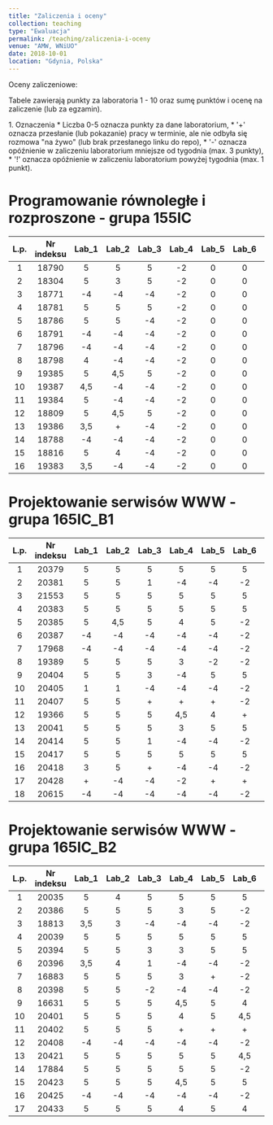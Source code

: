 ```yaml
---
title: "Zaliczenia i oceny"
collection: teaching
type: "Ewaluacja"
permalink: /teaching/zaliczenia-i-oceny
venue: "AMW, WNiUO"
date: 2018-10-01
location: "Gdynia, Polska"
---
```

Oceny zaliczeniowe:
<p>Tabele zawierają punkty za laboratoria 1 - 10 oraz sumę punktów i ocenę na zaliczenie (lub za egzamin).</p>
1. Oznaczenia 
  * Liczba 0-5 oznacza punkty za dane laboratorium,
  * '+' oznacza przesłanie (lub pokazanie) pracy w terminie, ale nie odbyła się rozmowa "na żywo" (lub brak przesłanego linku do repo),
  * '-' oznacza opóźnienie w zaliczeniu laboratorium mniejsze od tygodnia (max. 3 punkty),
  * '!' oznacza opóźnienie w zaliczeniu laboratorium powyżej tygodnia (max. 1 punkt).

Programowanie równoległe i rozproszone - grupa 155IC
======

|  L.p. | Nr indeksu      | Lab_1 | Lab_2 |Lab_3  | Lab_4  |Lab_5  | Lab_6  |Lab_7  | Lab_8  | Lab_9  | Lab_10  | LAB_SUMA / OCENA   	| EGZAMIN   |
|:-----:| :-------------: |:-----:|:-----:|:-----:|:-----: |:-----:|:-----: |:-----:|:-----: |:-----: |:-----:  |:-----:        	|:-----:    |
|   1   |     18790       |   5   |   5   |   5   |  -2    |   0   |   0    |   0   |   0    |   0    |   0     |      13 /      	|     0     |
|   2   |     18304       |   5   |   3   |   5   |  -2    |   0   |   0    |   0   |   0    |   0    |   0     |      11 /     	|     0     |
|   3   |     18771       |  -4   |  -4   |  -4   |  -2    |   0   |   0    |   0   |   0    |   0    |   0     |     -14 /		|     0     |
|   4   |     18781       |   5   |   5   |   5   |  -2    |   0   |   0    |   0   |   0    |   0    |   0     |      13 /	      	|     0     |
|   5   |     18786       |   5   |   5   |  -4   |  -2    |   0   |   0    |   0   |   0    |   0    |   0     |       4 /      	|     0     |
|   6   |     18791       |  -4   |  -4   |  -4   |  -2    |   0   |   0    |   0   |   0    |   0    |   0     |     -14 /       	|     0     |
|   7   |     18796       |  -4   |  -4   |  -4   |  -2    |   0   |   0    |   0   |   0    |   0    |   0     |     -14 /      	|     0     |
|   8   |     18798       |   4   |  -4   |  -4   |  -2    |   0   |   0    |   0   |   0    |   0    |   0     |      -6 /    		|     0     |
|   9   |     19385       |   5   |  4,5  |   5   |  -2    |   0   |   0    |   0   |   0    |   0    |   0     |      12,5 /      	|     0     |
|  10   |     19387       |  4,5  |  -4   |  -4   |  -2    |   0   |   0    |   0   |   0    |   0    |   0     |      -5,5 /   	|     0     |
|  11   |     19384       |   5   |  -4   |  -4   |  -2    |   0   |   0    |   0   |   0    |   0    |   0     |      -5 /      	|     0     |
|  12   |     18809       |   5   |  4,5  |   5   |  -2    |   0   |   0    |   0   |   0    |   0    |   0     |      12,5 /      	|     0     |
|  13   |     19386       | 3,5   |   +   |  -4   |  -2    |   0   |   0    |   0   |   0    |   0    |   0     |      -2,5 /      	|     0     |
|  14   |     18788       |  -4   |  -4   |  -4   |  -2    |   0   |   0    |   0   |   0    |   0    |   0     |      -14 /      	|     0     |
|  15   |     18816       |   5   |   4   |  -4   |  -2    |   0   |   0    |   0   |   0    |   0    |   0     | 	3 /      	|     0     |
|  16   |     19383       | 3,5   |  -4   |  -4   |  -2    |   0   |   0    |   0   |   0    |   0    |   0     |      -6,5 /      	|     0     |


Projektowanie serwisów WWW - grupa 165IC_B1
======

|  L.p. | Nr indeksu      | Lab_1 | Lab_2 |Lab_3  | Lab_4  |Lab_5  | Lab_6  |Lab_7  | Lab_8  | Lab_9  | Lab_10  |      SUMA     |ZALICZENIE |
|:-----:| :-------------: |:-----:|:-----:|:-----:|:-----: |:-----:|:-----: |:-----:|:-----: |:-----: |:-----:  |:-----:        |:-----:    |
|   1   |     20379       |   5   |   5   |   5   |   5    |   5   |   5    |   0   |   0    |   0    |   0     |       30      |     0     |
|   2   |     20381       |   5   |   5   |   1   |  -4    |  -4   |  -2    |   0   |   0    |   0    |   0     |        5      |     0     |
|   3   |     21553       |   5   |   5   |   5   |   5    |   5   |   5    |   0   |   0    |   0    |   0     |       30      |     0     |
|   4   |     20383       |   5   |   5   |   5   |   5    |   5   |   5    |   5   |   +    |   0    |   0     |       35      |     0     |
|   5   |     20385       |   5   |  4,5  |   5   |   4    |   5   |  -2    |   0   |   0    |   0    |   0     |       21,5    |     0     |
|   6   |     20387       |  -4   |  -4   |  -4   |  -4    |  -4   |  -2    |   0   |   0    |   0    |   0     |      -22      |     0     |
|   7   |     17968       |  -4   |  -4   |  -4   |  -4    |  -4   |  -2    |   0   |   0    |   0    |   0     |      -22      |     0     |
|   8   |     19389       |   5   |   5   |   5   |   3    |  -2   |  -2    |   0   |   0    |   0    |   0     |       14      |     0     |
|   9   |     20404       |   5   |   5   |   3   |  -4    |   5   |   5    |   0   |   0    |   0    |   0     |       19      |     0     |
|  10   |     20405       |   1   |   1   |  -4   |  -4    |  -4   |  -2    |   0   |   0    |   0    |   0     |      -12      |     0     |
|  11   |     20407       |   5   |   5   |   +   |   +    |   +   |  -2    |   0   |   0    |   0    |   0     |        8      |     0     |
|  12   |     19366       |   5   |   5   |   5   |  4,5   |   4   |   +    |   0   |   0    |   0    |   0     |       23,5    |     0     |
|  13   |     20041       |   5   |   5   |   5   |   3    |   5   |   5    |   0   |   0    |   0    |   0     |       28      |     0     |
|  14   |     20414       |   5   |   5   |   1   |  -4    |  -4   |  -2    |   0   |   0    |   0    |   0     |        1      |     0     |
|  15   |     20417       |   5   |   5   |   5   |   5    |   5   |   5    |   0   |   0    |   0    |   0     |       30      |     0     |
|  16   |     20418       |   3   |   5   |   +   |  -4    |  -4   |  -2    |   0   |   0    |   0    |   0     |       -2      |     0     |
|  17   |     20428       |   +   |  -4   |  -4   |  -2    |   +   |   +    |   0   |   0    |   0    |   0     |      -10      |     0     |
|  18   |     20615       |  -4   |  -4   |  -4   |  -4    |  -4   |  -2    |   0   |   0    |   0    |   0     |      -22      |     0     |

Projektowanie serwisów WWW - grupa 165IC_B2
======

|  L.p. | Nr indeksu      | Lab_1 | Lab_2 |Lab_3  | Lab_4  |Lab_5  | Lab_6  |Lab_7  | Lab_8  | Lab_9  | Lab_10  |	SUMA          		      	|ZALICZENIE |
|:-----:| :-------------: |:-----:|:-----:|:-----:|:-----: |:-----:|:-----: |:-----:|:-----: |:-----: |:-----:  |	:-----:        		      	|:-----:    |
|   1   |     20035       |   5   |   4   |   5   |   5    |   5   |   5    |   5   |  4,5   |  4,5   |   4     | <b style="color:green">47</b>       	| <b style="color:green"> 5</b> |
|   2   |     20386       |   5   |   5   |   5   |   3    |   5   |  -2    |   5   |   0    |   0    |   0     |      26       		      	|     0     |
|   3   |     18813       |  3,5  |   3   |  -4   |  -4    |  -4   |  -2    |   0   |   0    |   0    |   0     |      -7,5     	              	|     0     |
|   4   |     20039       |   5   |   5   |   5   |   5    |   5   |   5    |   5   |   3,5  |  3,5   |   4     | <b style="color:green">46</b>      	| <b style="color:green"> 5</b> |
|   5   |     20394       |   5   |   5   |   3   |   3    |   5   |   5    |  4,5  |   0    |   0    |   0     |      30,5       		     	|     0     |
|   6   |     20396       |  3,5  |   4   |   1   |  -4    |  -4   |  -2    |   0   |   0    |   0    |   0     |     -1,5      			|     0     |
|   7   |     16883       |   5   |   5   |   5   |   3    |   +   |  -2    |   0   |   0    |   0    |   0     |      16       			|     0     |
|   8   |     20398       |   5   |   5   |  -2   |  -4    |  -4   |  -2    |   0   |   0    |   0    |   0     |      -2       			|     0     |
|   9   |     16631       |   5   |   5   |   5   |   4,5  |   5   |   4    |   4   |   0    |   0    |   0     |      32,5     			|     0     |
|  10   |     20401       |   5   |   5   |   5   |   4    |   5   |  4,5   |   5   |  4,5   |   4    |   5     |<b style="color:green">47</b>		| <b style="color:green"> 5</b> |
|  11   |     20402       |   5   |   5   |   5   |   +    |   +   |   +    |   0   |   0    |   0    |   0     |      15       			|     0     |
|  12   |     20408       |  -4   |  -4   |  -4   |  -4    |  -4   |  -2    |   0   |   0    |   0    |   0     |     -22       			|     0     |
|  13   |     20421       |   5   |   5   |   5   |   5    |   5   |  4,5   |   5   |   4    |   5    |   5     |  <b style="color:green">48,5</b>   	| <b style="color:green"> 5</b> |
|  14   |     17884       |   5   |   5   |   5   |   5    |   5   |  -2    |   0   |   5    |   0    |   0     |      28       			|     0     |
|  15   |     20423       |   5   |   5   |   5   |  4,5   |   5   |   5    |   5   |   0    |   0    |   0     |      34,5       			|     0     |
|  16   |     20425       |  -4   |  -4   |  -4   |  -4    |  -4   |  -2    |   0   |   0    |   0    |   0     |     -22       			|     0     |
|  17   |     20433       |   5   |   5   |   5   |   4    |   5   |   4    |   5   |   5    |  4,5   |   5     |<b style="color:green">48</b>		| <b style="color:green"> 5</b> |


